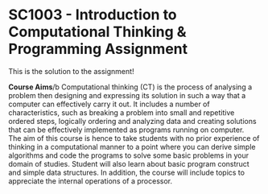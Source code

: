 # SC1003 - Introduction to Computational Thinking & Programming Assignment

This is the solution to the assignment!

**Course Aims**/b
Computational thinking (CT) is the process of analysing a problem then designing and
expressing its solution in such a way that a computer can effectively carry it out. It includes
a number of characteristics, such as breaking a problem into small and repetitive ordered
steps, logically ordering and analyzing data and creating solutions that can be effectively
implemented as programs running on computer.  
The aim of this course is hence to take students with no prior experience of thinking in a
computational manner to a point where you can derive simple algorithms and code the
programs to solve some basic problems in your domain of studies. Student will also learn
about basic program construct and simple data structures. In addition, the course will
include topics to appreciate the internal operations of a processor.

